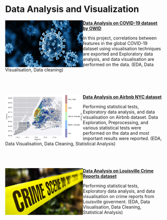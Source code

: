 # Data Analysis and Visualization 

 <img align="left" width="250" height="150" src="COVID-19 Data Analysis/resources/covid.jpg"> **[Data Analysis on COVID-19 dataset by OWID](https://github.com/Abtinmy/data-science-portfolio/tree/main/COVID-19%20Data%20Analysis)**

 In this project, correlations between features in the global COVID-19 dataset using visualisation techniques are exported and Exploratory data analysis, and data visualisation are performed on the data. (EDA, Data Visualisation, Data cleaning)

<br />

 #

 <img align="left" width="250" height="150" src="New York City Airbnb Data Analysis/resources/df_distribution_with_map_price_apply.png"> **[Data Analysis on Airbnb NYC dataset](https://github.com/Abtinmy/data-science-portfolio/tree/main/New%20York%20City%20Airbnb%20Data%20Analysis)**

 Performing statistical tests, Exploratory data analysis, and data visualisation on Airbnb dataset. Data Exploration, Preprocessing, and various statistical tests were performed on the data and most important results were reported.  (EDA, Data Visualisation, Data Cleaning, Statistical Analysis)

<br />

 #

 <img align="left" width="250" height="150" src="Louisville Crime Reports Analysis/resources/crime.jpg"> **[Data Analysis on Louisville Crime Reports dataset](https://github.com/Abtinmy/data-science-portfolio/tree/main/Louisville%20Crime%20Reports%20Analysis)**

 Performing statistical tests, Exploratory data analysis, and data visualisation on crime reports from Louisville goverment. (EDA, Data Visualisation, Data Cleaning, Statistical Analysis)
